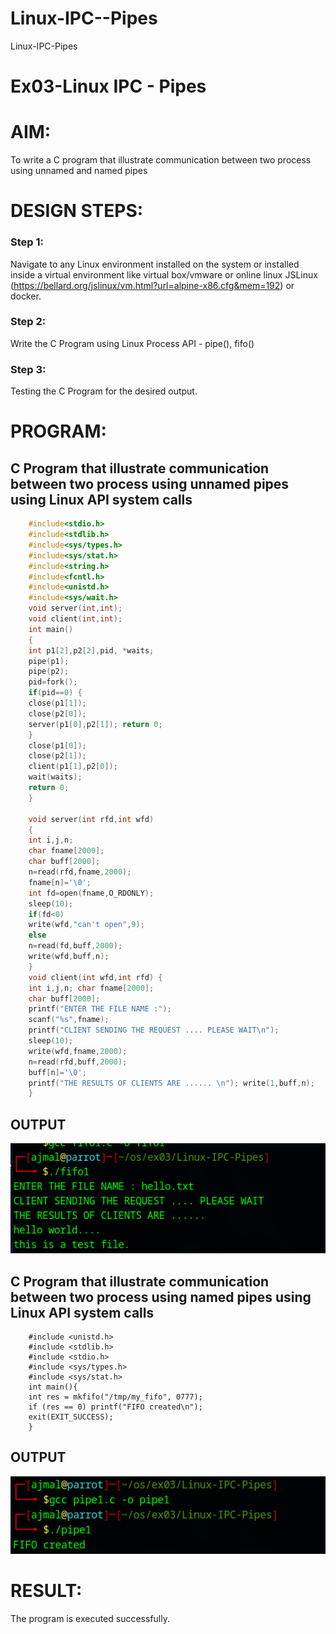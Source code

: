 # Linux-IPC--Pipes
Linux-IPC-Pipes


# Ex03-Linux IPC - Pipes

# AIM:
To write a C program that illustrate communication between two process using unnamed and named pipes

# DESIGN STEPS:

### Step 1:

Navigate to any Linux environment installed on the system or installed inside a virtual environment like virtual box/vmware or online linux JSLinux (https://bellard.org/jslinux/vm.html?url=alpine-x86.cfg&mem=192) or docker.

### Step 2:

Write the C Program using Linux Process API - pipe(), fifo()

### Step 3:

Testing the C Program for the desired output. 

# PROGRAM:

## C Program that illustrate communication between two process using unnamed pipes using Linux API system calls
```c
    #include<stdio.h>
    #include<stdlib.h>
    #include<sys/types.h> 
    #include<sys/stat.h> 
    #include<string.h> 
    #include<fcntl.h> 
    #include<unistd.h>
    #include<sys/wait.h>
    void server(int,int); 
    void client(int,int); 
    int main() 
    { 
    int p1[2],p2[2],pid, *waits; 
    pipe(p1); 
    pipe(p2); 
    pid=fork(); 
    if(pid==0) { 
    close(p1[1]); 
    close(p2[0]); 
    server(p1[0],p2[1]); return 0;
    } 
    close(p1[0]); 
    close(p2[1]); 
    client(p1[1],p2[0]); 
    wait(waits); 
    return 0; 
    } 

    void server(int rfd,int wfd) 
    { 
    int i,j,n; 
    char fname[2000]; 
    char buff[2000];
    n=read(rfd,fname,2000);
    fname[n]='\0';
    int fd=open(fname,O_RDONLY);
    sleep(10); 
    if(fd<0) 
    write(wfd,"can't open",9); 
    else 
    n=read(fd,buff,2000); 
    write(wfd,buff,n); 
    }
    void client(int wfd,int rfd) {
    int i,j,n; char fname[2000];
    char buff[2000];
    printf("ENTER THE FILE NAME :");
    scanf("%s",fname);
    printf("CLIENT SENDING THE REQUEST .... PLEASE WAIT\n");
    sleep(10);
    write(wfd,fname,2000);
    n=read(rfd,buff,2000);
    buff[n]='\0';
    printf("THE RESULTS OF CLIENTS ARE ...... \n"); write(1,buff,n);
    }

```





## OUTPUT
![fifo](img/fifo.png)


## C Program that illustrate communication between two process using named pipes using Linux API system calls
```
    #include <unistd.h>
    #include <stdlib.h>
    #include <stdio.h>
    #include <sys/types.h>
    #include <sys/stat.h>
    int main(){
    int res = mkfifo("/tmp/my_fifo", 0777);
    if (res == 0) printf("FIFO created\n");
    exit(EXIT_SUCCESS);
    }
``` 





## OUTPUT
![pipe](img/%20pipe1.png)


# RESULT:
The program is executed successfully.
